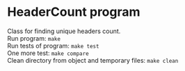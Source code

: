 # HeaderCount program

Class for finding unique headers count.  
Run program: `make`  
Run tests of program: `make test`  
One more test: `make compare`  
Clean directory from object and temporary files: `make clean`  